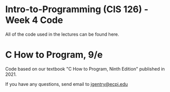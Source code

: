 # Intro-to-Programming (CIS 126) - Week 4 Code
All of the code used in the lectures can be found here.

# C How to Program, 9/e
Code based on our textbook "C How to Program, Ninth Edition" published in 2021.

If you have any questions, send email to jgentry@ecpi.edu

